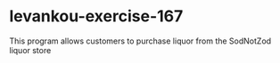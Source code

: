 # levankou-exercise-167
This program allows customers to purchase liquor from the SodNotZod liquor store
